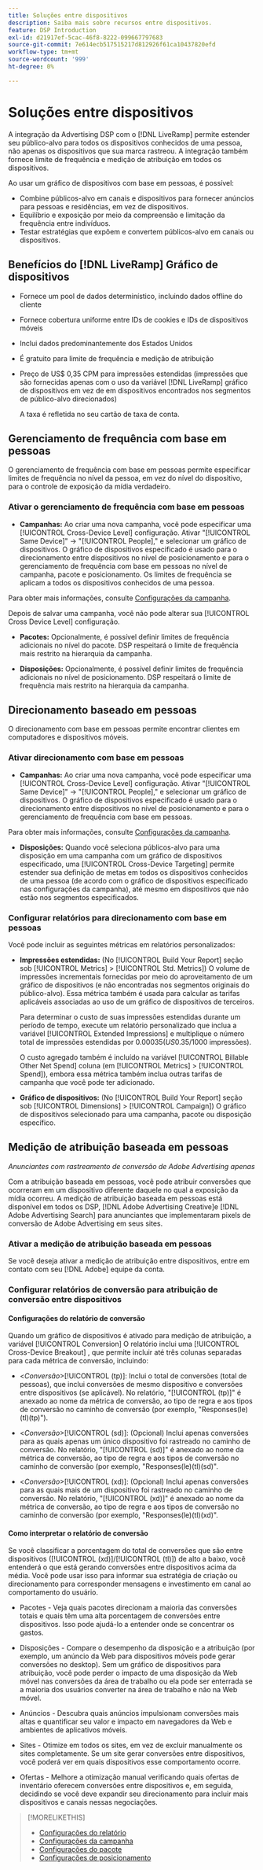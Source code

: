 ```yaml
---
title: Soluções entre dispositivos
description: Saiba mais sobre recursos entre dispositivos.
feature: DSP Introduction
exl-id: d21917ef-5cac-46f8-8222-099667797683
source-git-commit: 7e614ecb517515217d812926f61ca10437820efd
workflow-type: tm+mt
source-wordcount: '999'
ht-degree: 0%

---
```


# Soluções entre dispositivos

A integração da Advertising DSP com o [!DNL LiveRamp] permite estender seu público-alvo para todos os dispositivos conhecidos de uma pessoa, não apenas os dispositivos que sua marca rastreou. A integração também fornece limite de frequência e medição de atribuição em todos os dispositivos.

Ao usar um gráfico de dispositivos com base em pessoas, é possível:

* Combine públicos-alvo em canais e dispositivos para fornecer anúncios para pessoas e residências, em vez de dispositivos.
* Equilíbrio e exposição por meio da compreensão e limitação da frequência entre indivíduos.
* Testar estratégias que expõem e convertem públicos-alvo em canais ou dispositivos.

## Benefícios do [!DNL LiveRamp] Gráfico de dispositivos

* Fornece um pool de dados determinístico, incluindo dados offline do cliente

* Fornece cobertura uniforme entre IDs de cookies e IDs de dispositivos móveis

* Inclui dados predominantemente dos Estados Unidos

* É gratuito para limite de frequência e medição de atribuição

* Preço de US$ 0,35 CPM para impressões estendidas (impressões que são fornecidas apenas com o uso da variável [!DNL LiveRamp] gráfico de dispositivos em vez de em dispositivos encontrados nos segmentos de público-alvo direcionados)

   A taxa é refletida no seu cartão de taxa de conta.

## Gerenciamento de frequência com base em pessoas

O gerenciamento de frequência com base em pessoas permite especificar limites de frequência no nível da pessoa, em vez do nível do dispositivo, para o controle de exposição da mídia verdadeiro.

### Ativar o gerenciamento de frequência com base em pessoas

* **Campanhas:** Ao criar uma nova campanha, você pode especificar uma [!UICONTROL Cross-Device Level] configuração. Ativar &quot;[!UICONTROL Same Device]&quot; -> &quot;[!UICONTROL People],&quot; e selecionar um gráfico de dispositivos. O gráfico de dispositivos especificado é usado para o direcionamento entre dispositivos no nível de posicionamento e para o gerenciamento de frequência com base em pessoas no nível de campanha, pacote e posicionamento. Os limites de frequência se aplicam a todos os dispositivos conhecidos de uma pessoa.

Para obter mais informações, consulte [Configurações da campanha](/help/dsp/campaign-management/campaigns/campaign-settings.md).

Depois de salvar uma campanha, você não pode alterar sua [!UICONTROL Cross Device Level] configuração.

* **Pacotes:**  Opcionalmente, é possível definir limites de frequência adicionais no nível do pacote. DSP respeitará o limite de frequência mais restrito na hierarquia da campanha.

* **Disposições:** Opcionalmente, é possível definir limites de frequência adicionais no nível de posicionamento. DSP respeitará o limite de frequência mais restrito na hierarquia da campanha.

## Direcionamento baseado em pessoas

O direcionamento com base em pessoas permite encontrar clientes em computadores e dispositivos móveis.

### Ativar direcionamento com base em pessoas

* **Campanhas:** Ao criar uma nova campanha, você pode especificar uma [!UICONTROL Cross-Device Level] configuração. Ativar &quot;[!UICONTROL Same Device]&quot; -> &quot;[!UICONTROL People],&quot; e selecionar um gráfico de dispositivos. O gráfico de dispositivos especificado é usado para o direcionamento entre dispositivos no nível de posicionamento e para o gerenciamento de frequência com base em pessoas.

Para obter mais informações, consulte [Configurações da campanha](/help/dsp/campaign-management/campaigns/campaign-settings.md).

* **Disposições:** Quando você seleciona públicos-alvo para uma disposição em uma campanha com um gráfico de dispositivos especificado, uma [!UICONTROL Cross-Device Targeting] permite estender sua definição de metas em todos os dispositivos conhecidos de uma pessoa (de acordo com o gráfico de dispositivos especificado nas configurações da campanha), até mesmo em dispositivos que não estão nos segmentos especificados.

### Configurar relatórios para direcionamento com base em pessoas

Você pode incluir as seguintes métricas em relatórios personalizados:

* **Impressões estendidas:** (No [!UICONTROL Build Your Report] seção sob [!UICONTROL Metrics] > [!UICONTROL Std. Metrics]) O volume de impressões incrementais fornecidas por meio do aproveitamento de um gráfico de dispositivos (e não encontradas nos segmentos originais do público-alvo). Essa métrica também é usada para calcular as tarifas aplicáveis associadas ao uso de um gráfico de dispositivos de terceiros.

   Para determinar o custo de suas impressões estendidas durante um período de tempo, execute um relatório personalizado que inclua a variável [!UICONTROL Extended Impressions] e multiplique o número total de impressões estendidas por $0.00035 (US$0.35/1000 impressões).

   O custo agregado também é incluído na variável [!UICONTROL Billable Other Net Spend] coluna (em [!UICONTROL Metrics] > [!UICONTROL Spend]), embora essa métrica também inclua outras tarifas de campanha que você pode ter adicionado.

* **Gráfico de dispositivos:** (No [!UICONTROL Build Your Report] seção sob [!UICONTROL Dimensions] > [!UICONTROL Campaign]) O gráfico de dispositivos selecionado para uma campanha, pacote ou disposição específico.

## Medição de atribuição baseada em pessoas

*Anunciantes com rastreamento de conversão de Adobe Advertising apenas*

Com a atribuição baseada em pessoas, você pode atribuir conversões que ocorreram em um dispositivo diferente daquele no qual a exposição da mídia ocorreu. A medição de atribuição baseada em pessoas está disponível em todos os DSP, [!DNL Adobe Advertising Creative]e [!DNL Adobe Advertising Search] para anunciantes que implementaram pixels de conversão de Adobe Advertising em seus sites.

### Ativar a medição de atribuição baseada em pessoas

Se você deseja ativar a medição de atribuição entre dispositivos, entre em contato com seu [!DNL Adobe] equipe da conta.

### Configurar relatórios de conversão para atribuição de conversão entre dispositivos

#### Configurações do relatório de conversão

Quando um gráfico de dispositivos é ativado para medição de atribuição, a variável [!UICONTROL Conversion] O relatório inclui uma [!UICONTROL Cross-Device Breakout] , que permite incluir até três colunas separadas para cada métrica de conversão, incluindo:

* &lt;*Conversão*>[!UICONTROL (tp)]: Inclui o total de conversões (total de pessoas), que inclui conversões de mesmo dispositivo e conversões entre dispositivos (se aplicável). No relatório, &quot;[!UICONTROL (tp)]&quot; é anexado ao nome da métrica de conversão, ao tipo de regra e aos tipos de conversão no caminho de conversão (por exemplo, &quot;Responses(le)(tl)(tp)&quot;).

* &lt;*Conversão*>[!UICONTROL (sd)]: (Opcional) Inclui apenas conversões para as quais apenas um único dispositivo foi rastreado no caminho de conversão. No relatório, &quot;[!UICONTROL (sd)]&quot; é anexado ao nome da métrica de conversão, ao tipo de regra e aos tipos de conversão no caminho de conversão (por exemplo, &quot;Responses(le)(tl)(sd)&quot;.

* &lt;*Conversão*>[!UICONTROL (xd)]: (Opcional) Inclui apenas conversões para as quais mais de um dispositivo foi rastreado no caminho de conversão. No relatório, &quot;[!UICONTROL (xd)]&quot; é anexado ao nome da métrica de conversão, ao tipo de regra e aos tipos de conversão no caminho de conversão (por exemplo, &quot;Responses(le)(tl)(xd)&quot;.

#### Como interpretar o relatório de conversão

Se você classificar a porcentagem do total de conversões que são entre dispositivos ([!UICONTROL (xd)]/[!UICONTROL (tl)]) de alto a baixo, você entenderá o que está gerando conversões entre dispositivos acima da média. Você pode usar isso para informar sua estratégia de criação ou direcionamento para corresponder mensagens e investimento em canal ao comportamento do usuário.

* Pacotes - Veja quais pacotes direcionam a maioria das conversões totais e quais têm uma alta porcentagem de conversões entre dispositivos. Isso pode ajudá-lo a entender onde se concentrar os gastos.

* Disposições - Compare o desempenho da disposição e a atribuição (por exemplo, um anúncio da Web para dispositivos móveis pode gerar conversões no desktop). Sem um gráfico de dispositivos para atribuição, você pode perder o impacto de uma disposição da Web móvel nas conversões da área de trabalho ou ela pode ser enterrada se a maioria dos usuários converter na área de trabalho e não na Web móvel.

* Anúncios - Descubra quais anúncios impulsionam conversões mais altas e quantificar seu valor e impacto em navegadores da Web e ambientes de aplicativos móveis.

* Sites - Otimize em todos os sites, em vez de excluir manualmente os sites completamente. Se um site gerar conversões entre dispositivos, você poderá ver em quais dispositivos esse comportamento ocorre.

* Ofertas - Melhore a otimização manual verificando quais ofertas de inventário oferecem conversões entre dispositivos e, em seguida, decidindo se você deve expandir seu direcionamento para incluir mais dispositivos e canais nessas negociações.

>[!MORELIKETHIS]
>
>* [Configurações do relatório](/help/dsp/reports/report-settings.md)
>* [Configurações da campanha](/help/dsp/campaign-management/campaigns/campaign-settings.md)
>* [Configurações do pacote](/help/dsp/campaign-management/packages/package-settings.md)
>* [Configurações de posicionamento](/help/dsp/campaign-management/placements/placement-settings.md)

